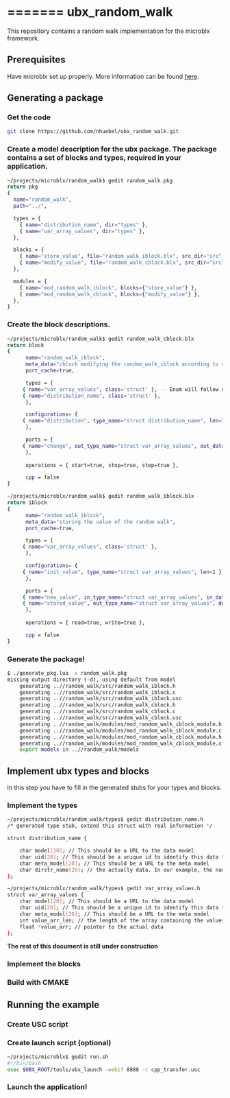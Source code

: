 =======
ubx_random_walk
===============

This repository contains a random walk implementation for the microblx framework.


Prerequisites
-------------
Have microblx set up properly. More information can be found [here](http://ubxteam.github.io/quickstart/).


Generating a package
--------------------

### Get the code
```sh
git clone https://github.com/nhuebel/ubx_random_walk.git
```

### Create a model description for the ubx package. The package contains a set of blocks and types, required in your application.

```sh
~/projects/microblx/random_walk$ gedit random_walk.pkg
return pkg
{
  name="random_walk",
  path="../",

  types = {
    { name="distribution_name", dir="types" },
    { name="var_array_values", dir="types" },
  },

  blocks = {
    { name="store_value", file="random_walk_iblock.blx", src_dir="src" },
    { name="modify_value", file="random_walk_cblock.blx", src_dir="src" },
  },

  modules = {
    { name="mod_random_walk_iblock", blocks={"store_value"} },
    { name="mod_random_walk_cblock", blocks={"modify_value"} },
  },
}
```

### Create the block descriptions.

```sh
~/projects/microblx/random_walk$ gedit random_walk_cblock.blx
return block
{
      name="random_walk_cblock",
      meta_data="cblock modifying the random_walk_iblock according to configured distribution",
      port_cache=true,

      types = {
	 { name="var_array_values", class='struct' }, -- Enum will follow once implemented in C
	 { name="distribution_name", class='struct' },
      },

      configurations= {
	 { name="distribution", type_name="struct distribution_name", len=1 },
      },

      ports = {
	 { name="change", out_type_name="struct var_array_values", out_data_len=1, in_type_name="struct var_array_values", in_data_len=1, doc="change of the value of the random walk" },
      },
      
      operations = { start=true, stop=true, step=true },

      cpp = false
}

~/projects/microblx/random_walk$ gedit random_walk_iblock.blx
return iblock 
{
      name="random_walk_iblock",
      meta_data="storing the value of the random walk",
      port_cache=true,

      types = {
	 { name="var_array_values", class='struct' },
      },

      configurations= {
	 { name="init_value", type_name="struct var_array_values", len=1 },
      },

      ports = {
	 { name="new_value", in_type_name="struct var_array_values", in_data_len=1, doc="update of the stored value" },
	 { name="stored_value", out_type_name="struct var_array_values", doc="current value of the random walk" },
      },
      
      operations = { read=true, write=true },

      cpp = false
}
```

### Generate the package!
```sh
$ ./generate_pkg.lua -s random_walk.pkg
missing output directory (-d), using default from model
    generating ..//random_walk/src/random_walk_iblock.h
    generating ..//random_walk/src/random_walk_iblock.c
    generating ..//random_walk/src/random_walk_iblock.usc
    generating ..//random_walk/src/random_walk_cblock.h
    generating ..//random_walk/src/random_walk_cblock.c
    generating ..//random_walk/src/random_walk_cblock.usc
    generating ..//random_walk/modules/mod_random_walk_iblock_module.h
    generating ..//random_walk/modules/mod_random_walk_iblock_module.c
    generating ..//random_walk/modules/mod_random_walk_cblock_module.h
    generating ..//random_walk/modules/mod_random_walk_cblock_module.c
    export models in ..//random_walk/models
```

Implement ubx types and blocks
------------------------------

In this step you have to fill in the generated stubs for your types and blocks.


### Implement the types
```sh
~/projects/microblx/random_walk/types$ gedit distribution_name.h
/* generated type stub, extend this struct with real information */

struct distribution_name {

    char model[20]; // This should be a URL to the data model
    char uid[20]; // This should be a unique id to identify this data type
    char meta_model[20]; // This should be a URL to the meta model
    char dirstr_name[20]; // the actually data. In our example, the name of the distribution
};

~/projects/microblx/random_walk/types$ gedit var_array_values.h
struct var_array_values {
    char model[20]; // This should be a URL to the data model
    char uid[20]; // This should be a unique id to identify this data type
    char meta_model[20]; // This should be a URL to the meta model
    int value_arr_len; // the length of the array containing the values
    float *value_arr; // pointer to the actual data
};
```

**The rest of this document is still under construction**

### Implement the blocks



### Build with CMAKE


Running the example
-------------------

### Create USC script



### Create launch script (optional)


```sh
~/projects/microblx$ gedit run.sh
#!/bin/bash
exec $UBX_ROOT/tools/ubx_launch -webif 8888 -c cpp_transfer.usc
```

### Launch the application!





